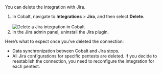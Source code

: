 You can delete the integration with Jira.

1. In Cobalt, navigate to **Integrations** > **Jira**, and then select **Delete**.
<br><br>
    ![Delete a Jira integration in Cobalt](/integrations/delete-jira.png "Delete a Jira integration in Cobalt")
1. In the Jira admin panel, uninstall the Jira plugin.

Here’s what to expect once you’ve deleted the connection:

- Data synchronization between Cobalt and Jira stops.
- All Jira configurations for specific pentests are deleted. If you decide to reestablish the connection, you need to reconfigure the integration for each pentest.
